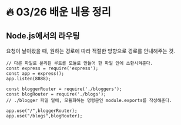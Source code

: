 # :fire: 03/26 배운 내용 정리

## Node.js에서의 라우팅

요청이 날아왔을 때, 원하는 경로에 따라 적절한 방향으로 경로를 안내해주는 것.

```
// 다른 파일로 분리된 루트를 모듈로 만들어 한 파일 안에 소환시켜준다. 
const express = require('express');
const app = express();
app.listen(8888);

const bloggerRouter = require('./bloggers');
const blogRouter = require('./blogs');
// ./blogger 파일 밑에, 모듈화하는 명령문인 module.exports를 작성해준다.

app.use("/",bloggerRouter);
app.use("/blogs",blogRouter);
```
